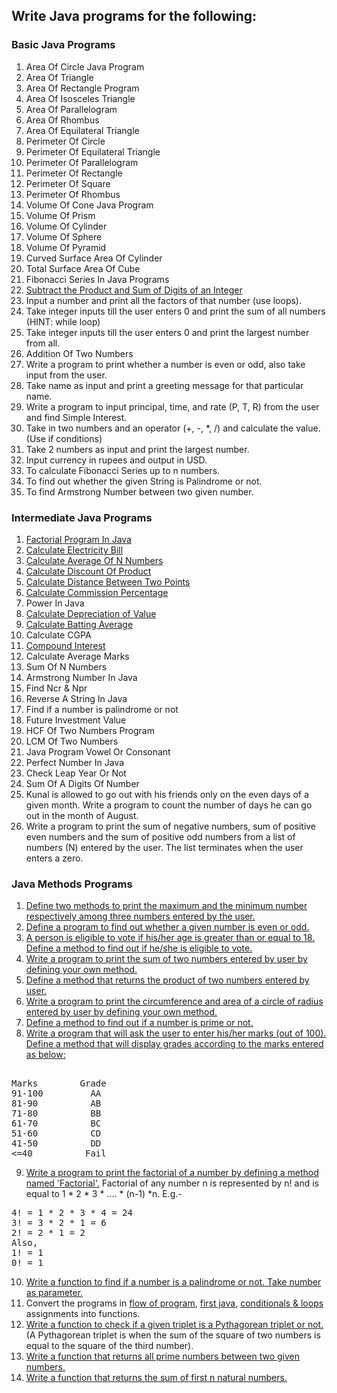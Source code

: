 ## Write Java programs for the following:

### Basic Java Programs
1. Area Of Circle Java Program
2. Area Of Triangle
3. Area Of Rectangle Program
4. Area Of Isosceles Triangle
5. Area Of Parallelogram
6. Area Of Rhombus
7. Area Of Equilateral Triangle
8. Perimeter Of Circle
9. Perimeter Of Equilateral Triangle
10. Perimeter Of Parallelogram
11. Perimeter Of Rectangle
12. Perimeter Of Square
13. Perimeter Of Rhombus
14. Volume Of Cone Java Program
15. Volume Of Prism
16. Volume Of Cylinder
17. Volume Of Sphere
18. Volume Of Pyramid
19. Curved Surface Area Of Cylinder
20. Total Surface Area Of Cube
21. Fibonacci Series In Java Programs
22. [Subtract the Product and Sum of Digits of an Integer](https://leetcode.com/problems/subtract-the-product-and-sum-of-digits-of-an-integer/)
23. Input a number and print all the factors of that number (use loops).
24. Take integer inputs till the user enters 0 and print the sum of all numbers
    (HINT: while loop)
25. Take integer inputs till the user enters 0 and print the largest number from
    all.
26. Addition Of Two Numbers
27. Write a program to print whether a number is even or odd, also take input from the user. 
28. Take name as input and print a greeting message for that particular name. 
29. Write a program to input principal, time, and rate (P, T, R) from the user and find Simple Interest. 
30. Take in two numbers and an operator (+, -, *, /) and calculate the value. (Use if conditions)
31. Take 2 numbers as input and print the largest number. 
32. Input currency in rupees and output in USD. 
33. To calculate Fibonacci Series up to n numbers. 
34. To find out whether the given String is Palindrome or not. 
35. To find Armstrong Number between two given number.


### Intermediate Java Programs
1. [Factorial Program In Java](https://www.geeksforgeeks.org/java/java-program-for-factorial-of-a-number/)
2. [Calculate Electricity Bill](https://www.geeksforgeeks.org/dsa/program-to-calculate-electricity-bill/)
3. [Calculate Average Of N Numbers](https://www.geeksforgeeks.org/dsa/find-average-first-n-natural-numbers/)
4. [Calculate Discount Of Product](https://www.geeksforgeeks.org/dsa/program-to-find-the-discount-percentage/)
5. [Calculate Distance Between Two Points](https://www.geeksforgeeks.org/dsa/program-calculate-distance-two-points/)
6. [Calculate Commission Percentage](https://javatutoring.com/commission-percentage-java-program/)
7. Power In Java
8. [Calculate Depreciation of Value](https://www.geeksforgeeks.org/dsa/program-to-find-the-depreciation-of-value/)
9. [Calculate Batting Average](https://www.geeksforgeeks.org/dsa/find-the-batting-average-of-a-batsman/)
10. Calculate CGPA
11. [Compound Interest](https://www.geeksforgeeks.org/java/java-program-for-compound-interest/)
12. Calculate Average Marks
13. Sum Of N Numbers
14. Armstrong Number In Java
15. Find Ncr & Npr
16. Reverse A String In Java
17. Find if a number is palindrome or not
18. Future Investment Value
19. HCF Of Two Numbers Program
20. LCM Of Two Numbers
21. Java Program Vowel Or Consonant
22. Perfect Number In Java
23. Check Leap Year Or Not
24. Sum Of A Digits Of Number
25. Kunal is allowed to go out with his friends only on the even days of a given month. Write a program to count the number of days he can go out in the month of August.
26. Write a program to print the sum of negative numbers, sum of positive even numbers and the sum of positive odd numbers from a list of numbers (N) entered by the user. The list terminates when the user enters a zero.

### Java Methods Programs
1. [Define two methods to print the maximum and the minimum number respectively among three numbers entered by the user.](https://www.java67.com/2019/05/how-to-find-largest-and-smallest-of-three-numbers-in-java.html)
2. [Define a program to find out whether a given number is even or odd.](https://www.geeksforgeeks.org/java-program-to-check-if-a-given-integer-is-odd-or-even/)
3. [A person is eligible to vote if his/her age is greater than or equal to 18. Define a method to find out if he/she is eligible to vote.](https://www.efaculty.in/java-programs/voting-age-program-in-java/)
4. [Write a program to print the sum of two numbers entered by user by defining your own method.](https://code4coding.com/addition-of-two-numbers-in-java-using-method/)
5. [Define a method that returns the product of two numbers entered by user.](https://code4coding.com/java-program-to-multiply-two-numbers-using-method/)
6. [Write a program to print the circumference and area of a circle of radius entered by user by defining your own method.](https://beginnersbook.com/2014/01/java-program-to-calculate-area-and-circumference-of-circle/)
7. [Define a method to find out if a number is prime or not.](https://www.geeksforgeeks.org/java-program-to-check-if-a-number-is-prime-or-not/)
8. [Write a program that will ask the user to enter his/her marks (out of 100). Define a method that will display grades according to the marks entered as below:](https://www.techcrashcourse.com/2017/02/java-program-to-calculate-grade-of-students.html) <br/>
<pre> 
Marks        Grade 
91-100         AA 
81-90          AB 
71-80          BB 
61-70          BC 
51-60          CD 
41-50          DD 
<=40          Fail 
</pre>

9. [Write a program to print the factorial of a number by defining a method named 'Factorial'.](https://www.javatpoint.com/factorial-program-in-java)
   Factorial of any number n is represented by n! and is equal to 1 * 2 * 3 * .... * (n-1) *n. E.g.- <br/>
<pre>
4! = 1 * 2 * 3 * 4 = 24 
3! = 3 * 2 * 1 = 6 
2! = 2 * 1 = 2 
Also, 
1! = 1 
0! = 1
</pre>

10. [Write a function to find if a number is a palindrome or not. Take number as parameter.](https://www.geeksforgeeks.org/check-if-a-number-is-palindrome/)
11. Convert the programs in [flow of program](01-flow-of-program.md), [first java](02-first-java.md), [conditionals & loops](03-conditionals-loops.md) assignments into functions.
12. [Write a function to check if a given triplet is a Pythagorean triplet or not.](https://www.geeksforgeeks.org/find-pythagorean-triplet-in-an-unsorted-array/) (A Pythagorean triplet is when the sum of the square of two numbers is equal to the square of the third number).
13. [Write a function that returns all prime numbers between two given numbers.](https://www.geeksforgeeks.org/program-to-find-prime-numbers-between-given-interval/)
14. [Write a function that returns the sum of first n natural numbers.](https://www.geeksforgeeks.org/program-find-sum-first-n-natural-numbers/)